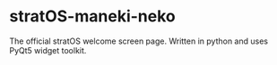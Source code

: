 # stratOS-maneki-neko
The official stratOS welcome screen page. Written in python and uses PyQt5 widget toolkit.
